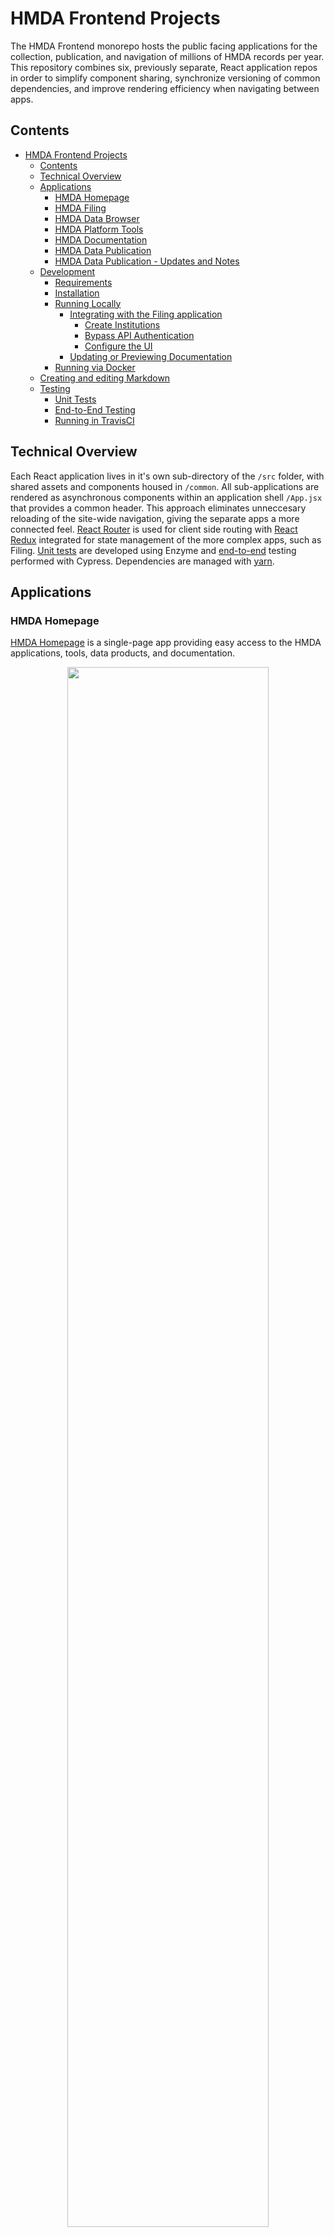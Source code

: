 # HMDA Frontend Projects

The HMDA Frontend monorepo hosts the public facing applications for the collection, publication, and navigation of millions of HMDA records per year.  This repository combines six, previously separate, React application repos in order to simplify component sharing, synchronize versioning of common dependencies, and improve rendering efficiency when navigating between apps. 

## Contents
- [HMDA Frontend Projects](#hmda-frontend-projects)
  * [Contents](#contents)
  * [Technical Overview](#technical-overview)
  * [Applications](#applications)
    + [HMDA Homepage](#hmda-homepage)
    + [HMDA Filing](#hmda-filing)
    + [HMDA Data Browser](#hmda-data-browser)
    + [HMDA Platform Tools](#hmda-platform-tools)
    + [HMDA Documentation](#hmda-documentation)
    + [HMDA Data Publication](#hmda-data-publication)
    + [HMDA Data Publication - Updates and Notes](#hmda-data-publication---updates-and-notes)
  * [Development](#development)
    + [Requirements](#requirements)
    + [Installation](#installation)
    + [Running Locally](#running-locally)
      - [Integrating with the Filing application](#integrating-with-the-filing-application)
        * [Create Institutions](#create-institutions)
        * [Bypass API Authentication](#bypass-api-authentication)
        * [Configure the UI](#configure-the-ui)
      - [Updating or Previewing Documentation](#updating-or-previewing-documentation)
    + [Running via Docker](#running-via-docker)
  + [Creating and editing Markdown](https://github.com/cfpb/hmda-frontend/wiki/Creating-and-updating-Markdown-files)
  * [Testing](#testing)
    + [Unit Tests](#unit-tests)
    + [End-to-End Testing](#end-to-end-testing)
    + [Running in TravisCI](#running-in-travisci)

## Technical Overview
Each React application lives in it's own sub-directory of the `/src` folder, with shared assets and components housed in `/common`. All sub-applications are rendered as asynchronous components within an application shell `/App.jsx` that provides a common header.  This approach eliminates unneccesary reloading of the site-wide navigation, giving the separate apps a more connected feel.  [React Router](https://reacttraining.com/react-router/) is used for client side routing with [React Redux](https://redux.js.org/) integrated for state management of the more complex apps, such as Filing.  [Unit tests](#unit-tests) are developed using Enzyme and [end-to-end](#end-to-end-testing) testing performed with Cypress. Dependencies are managed with [yarn](https://classic.yarnpkg.com/en/).

## Applications

### HMDA Homepage
[HMDA Homepage](https://ffiec.cfpb.gov/) is a single-page app providing easy access to the HMDA applications, tools, data products, and documentation.

<a href='./readme-files/hmda-homepage.png' alt='HMDA Homepage'>
  <p align='center'>
    <img src='./readme-files/hmda-homepage.png' width='80%'  overflow='scroll'/>
  </p>
</a>

### HMDA Filing
The [HMDA Filing Platform UI](https://ffiec.cfpb.gov/filing/) allows lending institutions to submit HMDA records, resolve errors, verify edits, review submission status and history, and sign submissions.

<a href='./readme-files/hmda-filing.png' alt='HMDA Filing Overview'>
  <p align='center'>
    <img src='./readme-files/hmda-filing.png' width='80%'  overflow='scroll'/>
  </p>
</a>


### HMDA Data Browser
The [HMDA Data Browser](https://ffiec.cfpb.gov/data-browser/) enables users to easily filter and download aggregated HMDA datasets.  

<a href='./readme-files/hmda-data-browser.gif' alt='HMDA Data Browser'>
  <p align='center'>
    <img src='./readme-files/hmda-data-browser.gif' width='80%'  overflow='scroll'/>
  </p>
</a>

### HMDA Platform Tools
The [HMDA Platform Tools](https://ffiec.cfpb.gov/tools/) assist filers in the preparation of submission data, including calculation of Rate Spread, generation and validation of Check Digits, as well as submission file generation and format verification.

<a href='./readme-files/hmda-tools.png' alt='HMDA Platform Tools'>
  <p align='center'>
    <img src='./readme-files/hmda-tools.png' width='80%'  overflow='scroll'/>
  </p>
</a>

### HMDA Documentation
The [HMDA Documentation](https://ffiec.cfpb.gov/documentation/) site provides product FAQs, detailed Filing instructions, data publication schema and usage guides, as well as direction for using the HMDA Tools. Documentation content is hosted as easily editable Markdown files, loaded using Docusaurus. This allows updates to be pushed to Production without a project redeployment. Docusarus search is powered by [Algolia](https://www.algolia.com/) through the [DocSearch](https://docsearch.algolia.com/) program.

<a href='./readme-files/hmda-documentation.png' alt='HMDA Documentation'>
  <p align='center'>
    <img src='./readme-files/hmda-documentation.png' width='80%'  overflow='scroll'/>
  </p>
</a>

### HMDA Data Publication
[HMDA Data Publication](https://ffiec.cfpb.gov/data-publication/) provides datasets and reports of HMDA data collected in or after 2017 which, combined with [Census](https://www.ffiec.gov/censusproducts.htm) demographic data, can be used for data analysis purposes.

<a href='./readme-files/hmda-data-publication.png' alt='HMDA Data Publication'>
  <p align='center'>
    <img src='./readme-files/hmda-data-publication.png' width='80%'  overflow='scroll'/>
  </p>
</a>

### HMDA Data Publication - Updates and Notes
[Publication Updates and Notes](https://ffiec.cfpb.gov/data-publication/updates) provides a searchable change log of updates, releases, and corrections to published HMDA Data. Visit the [Updates and Notes FAQ](./src/data-publication/ChangeLog/README.md) for details.

<a href='./readme-files/hmda-data-publication-updates.png' alt='HMDA Data Publication'>
  <p align='center'>
    <img src='./readme-files/hmda-data-publication-updates.png' width='80%'  overflow='scroll'/>
  </p>
</a>

## Development
### Requirements
 - Node >= v12.4.1 
 - Yarn

### Installation
  - Clone repo
  - Run `yarn` from repo root to install depencencies

### Running Locally
Several components of the Frontend (ex. Filing, Data Browser) require a connection to the [HMDA Platform](https://github.com/cfpb/hmda-platform) in order to operate.  You can find instructions for the running the HMDA Platform locally [here](https://github.com/cfpb/hmda-platform#running-with-sbt).

HMDA Help requires a connection to the [HMDA Institutions API](https://github.com/cfpb/hmda-platform/tree/master/institutions-api) in order to operate.  You can find instructions for the running the HMDA Institutions API locally [in the README](https://github.com/cfpb/hmda-platform/blob/master/institutions-api/README.md).  Note that having the HMDA Platform running is a pre-requisite to starting the HDMA Institutions API. 

If your development does not require this integration, `yarn start` will run the development server, opening a browser window to http://localhost:3000.

#### Integrating with the Filing application
By default, the locally running [Frontend is configured to use the Filing API](https://github.com/cfpb/hmda-frontend/blob/master/package.json#L65) from the locally running Platform.  In order to go through the Filing process, there are a few elements that need to be completed first:
- Create Institutions (Platform)
- Bypass API authentication (Platform)
- Configure the UI (Frontend)

##### Create Institutions
Before you can submit a Filing you need to have an Institution created on the Platform for each year you want to test.  The following command will generate the required data for the default test Institution, for all currently available filing periods.  You need to have the HMDA Platform started before running this command:
```
yarn ci-data
```

To create data for an Institution other than the default `FRONTENDTESTBANK9999`, you can modify `cypress/ci/config/institutions.json` and rerun the above command.

This Institution loading needs to be done each time the HMDA Platform is restarted.

##### Bypass API Authentication
On the Platform, you will need to set an environment variable to prevent the API from requiring an authentication token for incoming requests.  If already running, you will need to restart the Platform.
```
export HMDA_RUNTIME_MODE=dev
```

##### Configure the UI

If you will be testing against an Institution that is not the default, you can configure this via a `VITE_*` variable:
```
VITE_LEIS=INSTITUTION1,INSTITUTION2
```

Second, you will need to bypass Frontend authentication.  This is most easily done by running the Frontend the way we do in a Continuous Integration environment:
```
yarn ci
```

To combine these configuration options
```
VITE_LEIS=INSTITUTION1,INSTITUTION2 yarn ci
```

You can now visit the filing application at http://localhost:3000/filing.

### Running via Docker

To see the application running in a container you can run:

```
docker build -t hmda/hmda-frontend .
docker run -p 8080:8080 hmda/hmda-frontend
```

To build using docker-compose:
```
docker-compose build
```

## Testing
### Unit Tests
```
yarn test
```

[Enzyme](https://enzymejs.github.io/enzyme/) enables isolated testing of React components. Unit tests providing verification of feature implementation while also serving as suite of regression tests.  

### End-to-End Testing
```
yarn run cypress run
```
[Cypress](https://www.cypress.io/) is used to perform end-to-end testing of the filing application, tools, data publication products, and data browser.  It mimicks a user's interaction with the site and allows for rapid, automated system validation of project deployments. 

![Cypress automated filing test](./readme-files/filing-2020-q1-cypress.gif)

### Running in TravisCI
[TravisCI](https://travis-ci.com/github/cfpb/hmda-frontend) is configured to automatically build and test each pull request to the Frontend repo.  This includes running the [HMDA Platform](https://github.com/cfpb/hmda-platform) within the TravisCI virtual machine to enable testing of the Filing application. All mandatory environment variables are configured in the [.travis.yml](https://github.com/cfpb/hmda-frontend/blob/master/.travis.yml) file.

Generation of video recordings is disabled by default using TravisCI environment variables.  
```
CONFIG="--config video=false"
```
In the event that you need to review video to help debug CI failures, update the environment configuration as follows.  This will save the video output to the [Cypress Dashboard](https://dashboard.cypress.io/projects/uk89dv/runs).
```
CONFIG="--config video=true"
RECORD="--record"
CYPRESS_RECORD_KEY=<Configured in TravisCI>
```
